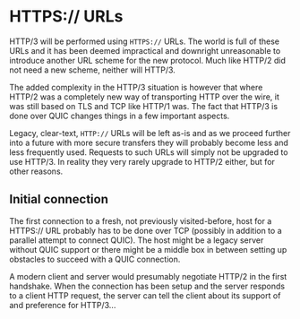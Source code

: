 # HTTPS:// URLs

HTTP/3 will be performed using `HTTPS://` URLs. The world is full of these
URLs and it has been deemed impractical and downright unreasonable to
introduce another URL scheme for the new protocol. Much like HTTP/2 did not
need a new scheme, neither will HTTP/3.

The added complexity in the HTTP/3 situation is however that where HTTP/2 was
a completely new way of transporting HTTP over the wire, it was still based on
TLS and TCP like HTTP/1 was. The fact that HTTP/3 is done over QUIC changes
things in a few important aspects.

Legacy, clear-text, `HTTP://` URLs will be left as-is and as we proceed
further into a future with more secure transfers they will probably become
less and less frequently used. Requests to such URLs will simply not be
upgraded to use HTTP/3. In reality they very rarely upgrade to HTTP/2 either,
but for other reasons.

## Initial connection

The first connection to a fresh, not previously visited-before, host for a
HTTPS:// URL probably has to be done over TCP (possibly in addition to a
parallel attempt to connect QUIC). The host might be a legacy server without
QUIC support or there might be a middle box in between setting up obstacles to
succeed with a QUIC connection.

A modern client and server would presumably negotiate HTTP/2 in the first
handshake. When the connection has been setup and the server responds to a
client HTTP request, the server can tell the client about its support of and
preference for HTTP/3...
